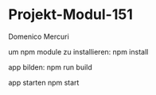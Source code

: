 # Projekt-Modul-151
Domenico Mercuri

um npm module zu installieren:
npm install

app bilden:
npm run build

app starten
npm start
